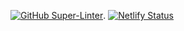 [![GitHub Super-Linter](https://github.com/Dzhango/cse-110-team-6/workflows/Lint%20Code%20Base/badge.svg)](https://github.com/marketplace/actions/super-linter). 
[![Netlify Status](https://api.netlify.com/api/v1/badges/9e8acf1e-cb0c-49bf-ab6e-11efdd81e3d3/deploy-status)](https://app.netlify.com/sites/focused-lewin-0ee25c/deploys)
